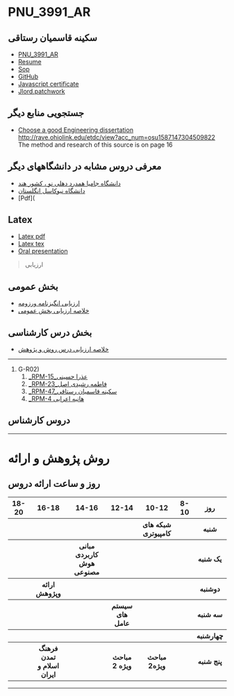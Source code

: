 # PNU_3991_AR
##  سکینه قاسمیان رستاقی 
- [PNU_3991_AR](https://github.com/sakineh-ghasemian/PNU-3991-AR)
- [Resume](https://sakineh-ghasemian.github.io/) 
- [Sop](https://sakineh-ghasemian.github.io/sop/)
- [GitHub](https://github.com/sakineh-ghasemian)
- [Javascript certificate]( https://github.com/sakineh-ghasemian/PNU_3991_AR/blob/gh-pages/%D8%A8%D8%A7%D8%B1%DA%AF%DB%8C%D8%B1%DB%8C-%DB%B1.pdf)
- [Jlord.patchwork]( https://github.com/sakineh-ghasemian/PNU_3991_AR/blob/gh-pages/%DB%B2%DB%B0%DB%B2%DB%B0%DB%B1%DB%B1%DB%B2%DB%B4_%DB%B1%DB%B9%DB%B4%DB%B4%DB%B2%DB%B4.jpg)
 ## جستجویی منابع دیگر
- [Choose a good Engineering dissertation](Dissertation_Thesis_Yuxiao_Zhao0417.pdf)
  http://rave.ohiolink.edu/etdc/view?acc_num=osu1587147304509822 The method and research of this source is on page 16
 ## معرفی دروس مشابه در دانشگاههای دیگر 
- [دانشگاه جامیا همدرد دهلی نو ، کشور هند](https://search.library.yale.edu/catalog/13747512?counter=1)
- [ دانشگاه نیوکاسل انگلستان](https://libguides.newcastle.edu.au/researchmethods)
- [Pdf](
 ##  Latex 
- [Latex pdf](https://github.com/sakineh-ghasemian/PNU_3991_AR/blob/gh-pages/NEW-1.pdf)
- [Latex tex](https://github.com/sakineh-ghasemian/PNU_3991_AR/blob/gh-pages/NEW-1.tex)
- [Oral presentation](https://drive.google.com/file/d/1DDUXlmHdP4MUQNyXnomUzc9j9OPTmkR5/view?usp=drivesdk)

>  ارزیابی
 ##  بخش عمومی
 - [ارزیابی انگیزنامه ورزومه](https://github.com/sakineh-ghasemian/PNU_3991_AR/blob/gh-pages/XX_CV_CheckList_AR_3991.pdf)
 - [خلاصه ارزیابی بخش عمومی](https://github.com/sakineh-ghasemian/PNU_3991_AR/blob/gh-pages/XX_GeneralSection_CheckList_AR_3991.pdf)
 ##  بخش درس کارشناسی
 - [خلاصه ارزیابی درس روش و پژوهش](https://github.com/sakineh-ghasemian/PNU_3991_AR/blob/gh-pages/XX_ResearchAndPresentationMethods_CheckList_AR_3991%20(2).pdf)
-----------



1. G-R02)
    1. [_RPM-15_عذرا حسینی](https://github.com/AliRazavi-edu/PNU_3991/tree/master/_BSc/UserInterfaceDesgin/15_%D9%85%D8%B9%D8%B5%D9%88%D9%85%D9%87%20%D8%A8%D8%A7%D8%A8%D8%A7%20%D8%A8%D8%A7%D9%82%D8%B1%D9%8A)         
    1. [_RPM-23_فاطمه  رشیدی اصل](https://github.com/AliRazavi-edu/PNU_3991/tree/master/_BSc/UserInterfaceDesgin/23_%D9%85%D8%B9%D8%B5%D9%88%D9%85%D9%87%20%D8%A8%D8%A7%D8%A8%D8%A7%20%D8%A8%D8%A7%D9%82%D8%B1%D9%8A)    
    1. [_RPM-47_سکینه قاسمیان رستاقی](https://github.com/AliRazavi-edu/PNU_3991/tree/master/_BSc/ResearchAndPresentationMethods/1322010_02/46_%D8%B3%D9%83%D9%8A%D9%86%D9%87%20%D9%82%D8%A7%D8%B3%D9%85%D9%8A%D8%A7%D9%86%20%D8%B1%D8%B3%D8%AA%D8%A7%D9%82%D9%8A)    
    1. [_RPM-4 هانیه اعرابی ](https://github.com/AliRazavi-edu/PNU_3991/tree/master/_BSc/UserInterfaceDesgin/04_%D8%B5%D8%A8%D8%A7%20%D9%85%D8%B5%D9%81%D8%A7)    
      


## دروس کارشناس
-------------
# </s> </s> روش  پژوهش و ارائه
## روز و ساعت ارائه دروس

<table style="width:100%">
  <tr>
    <th>18-20</th>
    <th >16-18</th>
    <th >14-16</th>
    <th >12-14</th>
    <th>10-12</th>
    <th>8-10</th>
    <th>روز</th>
  </tr>
  <tr>
    <th></th>
    <th ></th>
    <th ></th>
    <th ></th>
    <th>شبکه های کامپیوتری</th>
    <th></th>
    <th>شنبه</th>
  </tr>
   <tr>
    <th></th>
    <th ></th>  
    <th >مبانی کاربردی هوش مصنوعی</th>
    <th ></th>
    <th></th>
    <th ></th>
    <th>یک شنبه</th>
  </tr>
   <tr>
    <th></th>
     <th >ارائه وپژوهش</th>
     <th ></th>
     <th></th>
    <th></th>
    <th></th>
    <th>دوشنبه</th>
  </tr>
   <tr>
    <th></th>
    <th ></th>
    <th ></th>
    <th>سیستم های عامل</th> 
    <th></th>
    <th ></th>
    <th>سه شنبه</th>
  </tr>
   <tr>
    <th></th>
    <th ></th>
    <th ></th>
    <th></th>
    <th></th>
    <th ></th>
    <th>چهارشنبه</th>
  </tr>
   <tr>
    <th></th>
   <t/></th>
    <th >فرهنگ تمدن اسلام و ایران</th>
     <th ></th>
     <th >مباحث ویژه 2</th>
     <th>مباحث ویژه2</th>
     <th></th>
    <th>پنج شنبه</th>
  </tr>
 </table>

 ---------------
